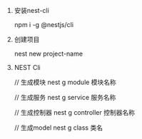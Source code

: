 1. 安装nest-cli

	npm i -g @nestjs/cli
	
2. 创建项目

	nest new project-name
	
3. NEST Cli

    // 生成模块
    nest g module 模块名称

    // 生成服务
    nest g service 服务名称

    // 生成控制器
    nest g controller 控制器名称
	
	// 生成model
	nest g class 类名